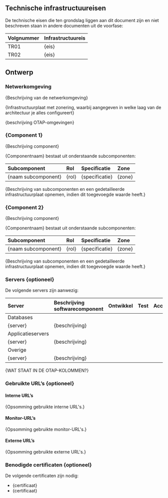 ## Technische infrastructuureisen

De technische eisen die ten grondslag liggen aan dit document zijn en niet beschreven staan in andere documenten uit de voorfase:

| Volgnummer | Infrastructuureis |
|:----|:----|
| TR01 | {eis} |
| TR02 | {eis} |

## Ontwerp 

### Netwerkomgeving 

{Beschrijving van de netwerkomgeving}

{Infrastructuurplaat met zonering, waarbij aangegeven in welke laag van de architectuur je alles configureert}

{beschrijving OTAP-omgevingen}

### {Component 1}

{Beschrijving component}

{Componentnaam} bestaat uit onderstaande subcomponenten:

| Subcomponent | Rol | Specificatie | Zone |
|:----|:----|:----|:----|
| {naam subcomponent} | {rol}| {specificatie} | {zone} |

{Beschrijving van subcomponenten en een gedetailleerde infrastructuurplaat opnemen, indien dit toegevoegde waarde heeft.}

### {Component 2}

{Beschrijving component}

{Componentnaam} bestaat uit onderstaande subcomponenten:

| Subcomponent | Rol | Specificatie | Zone |
|:----|:----|:----|:----|
| {naam subcomponent} | {rol}| {specificatie} | {zone} |

{Beschrijving van subcomponenten en een gedetailleerde infrastructuurplaat opnemen, indien dit toegevoegde waarde heeft.}

### Servers {optioneel}

De volgende servers zijn aanwezig:

| Server | Beschrijving softwarecomponent | Ontwikkel | Test | Acceptatie | Productie |
|:----|:----|:----|:----|:----|:----|
| Databases |
| {server} | {beschrijving} |   |   |   |   |		
| Applicatieservers |
| {server} | {beschrijving} |   |   |   |   |				
| Overige |
| {server} | {beschrijving} |   |   |   |   |				

{WAT STAAT IN DE OTAP-KOLOMMEN?}

### Gebruikte URL’s {optioneel}

#### Interne URL’s

{Opsomming gebruikte interne URL's.}

#### Monitor-URL’s

{Opsomming gebruikte monitor-URL's.}

#### Externe URL’s

{Opsomming gebruikte externe URL's.}

### Benodigde certificaten {optioneel}

De volgende certificaten zijn nodig:

* {certificaat}
* {certificaat}
